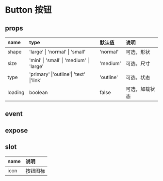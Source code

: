 # Button 按钮

## props

| name    | type                                     | 默认值    | 说明           |
| :------ | :--------------------------------------- | :-------- | :------------- |
| shape   | 'large' \| 'normal' \| 'small'           | 'normal'  | 可选，形状     |
| size    | 'mini' \| 'small' \| 'medium' \| 'large' | 'medium'  | 可选，尺寸     |
| type    | 'primary' \|'outline'\| 'text' \|'link'  | 'outline' | 可选，状态     |
| loading | boolean                                  | false     | 可选，加载状态 |

## event

## expose

## slot

| name | 说明     |
| :--- | :------- |
| icon | 按钮图标 |
